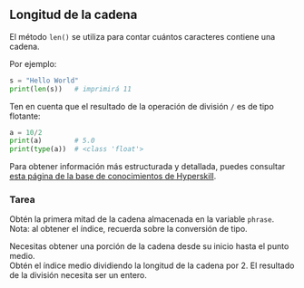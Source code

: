 ## Longitud de la cadena

El método `len()` se utiliza para contar cuántos caracteres contiene una cadena.

Por ejemplo:
```python
s = "Hello World"
print(len(s))   # imprimirá 11
```

Ten en cuenta que el resultado de la operación de división `/` es de tipo flotante:
```python
a = 10/2
print(a)        # 5.0
print(type(a))  # <class 'float'>
```

Para obtener información más estructurada y detallada, puedes consultar [esta página de la base de conocimientos de Hyperskill](https://hyperskill.org/learn/step/5814?utm_source=jba&utm_medium=jba_courses_links).

### Tarea
Obtén la primera mitad de la cadena almacenada en la variable `phrase`.  
Nota: al obtener el índice, recuerda sobre la conversión de tipo.  

<div class='hint'>Necesitas obtener una porción de la cadena desde su inicio  
hasta el punto medio.</div>

<div class='hint'>Obtén el índice medio dividiendo la longitud de la cadena por 2. El 
resultado de la división necesita ser un entero.</div>